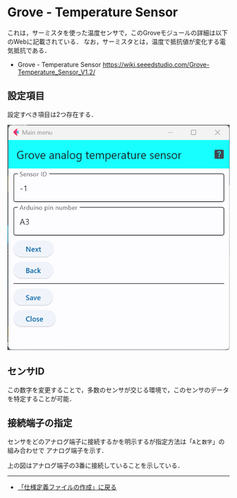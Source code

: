 # Grove - Temperature Sensor 

これは，サーミスタを使った温度センサで，このGroveモジュールの詳細は以下のWebに記載されている．
なお，サーミスタとは，温度で抵抗値が変化する電気抵抗である．


- Grove - Temperature Sensor https://wiki.seeedstudio.com/Grove-Temperature_Sensor_V1.2/


## 設定項目
設定すべき項目は2つ存在する．

![設定画面](../../images/editConfig_grove_thermister.png)

## センサID
この数字を変更することで，多数のセンサが交じる環境で，このセンサのデータを特定することが可能．


## 接続端子の指定
センサをどのアナログ端子に接続するかを明示するが指定方法は「``A``と``数字``」の組み合わせで
アナログ端子を示す．


上の図はアナログ端子の3番に接続していることを示している．



***
- [「仕様定義ファイルの作成」に戻る](../editConfig.md)